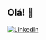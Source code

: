 ## Olá! 👋
<a href="https://www.linkedin.com/in/carlos-felipe-s-m/" target="_blank">![LinkedIn](https://img.shields.io/badge/linkedin-%230077B5.svg?style=for-the-badge&logo=linkedin&logoColor=white)</a>

<!--
**mefelosc/mefelosc** is a ✨ _special_ ✨ repository because its `README.md` (this file) appears on your GitHub profile.

Here are some ideas to get you started:

- 🔭 I’m currently working on ...
- 🌱 I’m currently learning ...
- 👯 I’m looking to collaborate on ...
- 🤔 I’m looking for help with ...
- 💬 Ask me about ...
- 📫 How to reach me: ...
-->

